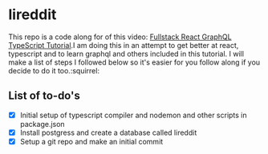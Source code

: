 # lireddit

This repo is a code along for of this video: [Fullstack React GraphQL TypeScript Tutorial](https://youtu.be/I6ypD7qv3Z8).I am doing this in an attempt to get better at react, typescript and to learn graphql and others included in this tutorial. I will make a list of steps I followed below so it's easier for you follow along if you decide to do it too.:squirrel:

## List of to-do's

- [x] Initial setup of typescript compiler and nodemon and other scripts in package.json
- [x] Install postgress and create a database called lireddit
- [x] Setup a  git repo and make an initial commit